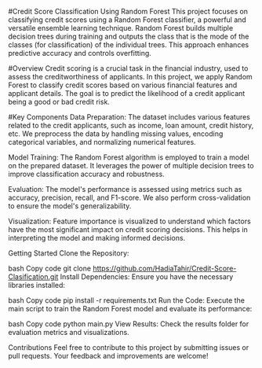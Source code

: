 #Credit Score Classification Using Random Forest
This project focuses on classifying credit scores using a Random Forest classifier, a powerful and versatile ensemble learning technique. Random Forest builds multiple decision trees during training and outputs the class that is the mode of the classes (for classification) of the individual trees. This approach enhances predictive accuracy and controls overfitting.

#Overview
Credit scoring is a crucial task in the financial industry, used to assess the creditworthiness of applicants. In this project, we apply Random Forest to classify credit scores based on various financial features and applicant details. The goal is to predict the likelihood of a credit applicant being a good or bad credit risk.

#Key Components
Data Preparation: The dataset includes various features related to the credit applicants, such as income, loan amount, credit history, etc. We preprocess the data by handling missing values, encoding categorical variables, and normalizing numerical features.

Model Training: The Random Forest algorithm is employed to train a model on the prepared dataset. It leverages the power of multiple decision trees to improve classification accuracy and robustness.

Evaluation: The model's performance is assessed using metrics such as accuracy, precision, recall, and F1-score. We also perform cross-validation to ensure the model's generalizability.

Visualization: Feature importance is visualized to understand which factors have the most significant impact on credit scoring decisions. This helps in interpreting the model and making informed decisions.

Getting Started
Clone the Repository:

bash
Copy code
git clone https://github.com/HadiaTahir/Credit-Score-Clasification.git
Install Dependencies: Ensure you have the necessary libraries installed:

bash
Copy code
pip install -r requirements.txt
Run the Code: Execute the main script to train the Random Forest model and evaluate its performance:

bash
Copy code
python main.py
View Results: Check the results folder for evaluation metrics and visualizations.

Contributions
Feel free to contribute to this project by submitting issues or pull requests. Your feedback and improvements are welcome!

